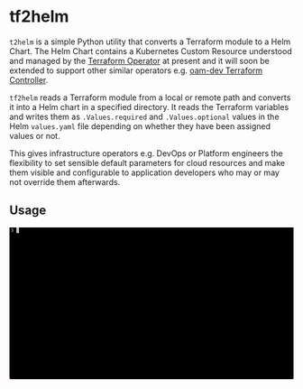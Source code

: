 # tf2helm

`t2helm` is a simple Python utility that converts a Terraform module to a Helm Chart. The Helm Chart contains a Kubernetes Custom Resource understood and managed by the [Terraform Operator](https://github.com/isaaguilar/terraform-operator) at present and it will soon be extended to support other similar operators e.g. [oam-dev Terraform Controller](https://github.com/oam-dev/terraform-controller).

`tf2helm` reads a Terraform module from a local or remote path and converts it into a Helm chart in a specified directory. It reads the Terraform variables and writes them as `.Values.required` and `.Values.optional` values in the Helm `values.yaml` file depending on whether they have been assigned values or not.

This gives infrastructure operators e.g. DevOps or Platform engineers the flexibility to set sensible default parameters for cloud resources and make them visible and configurable to application developers who may or may not override them afterwards.

## Usage

![Alt convert the terraform module for AWS S3 bucket to a Helm Chart](images/tf2helm.gif)
